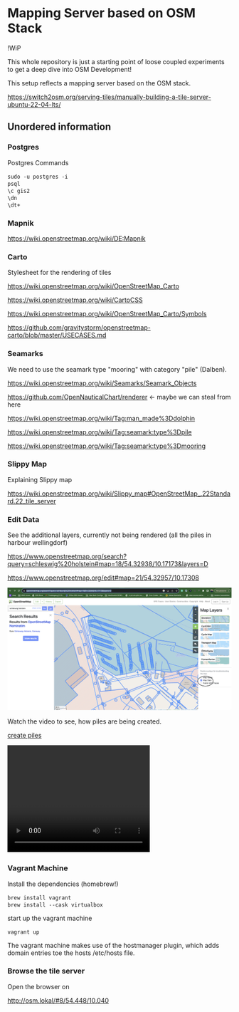 # Mapping Server based on OSM Stack

!WiP

This whole repository is just a starting point of loose coupled experiments to get a deep dive into OSM Development!

This setup reflects a mapping server based on the OSM stack.

https://switch2osm.org/serving-tiles/manually-building-a-tile-server-ubuntu-22-04-lts/

## Unordered information

### Postgres

Postgres Commands
```
sudo -u postgres -i
psql
\c gis2
\dn
\dt+
```

### Mapnik

https://wiki.openstreetmap.org/wiki/DE:Mapnik

### Carto

Stylesheet for the rendering of tiles

https://wiki.openstreetmap.org/wiki/OpenStreetMap_Carto

https://wiki.openstreetmap.org/wiki/CartoCSS

https://wiki.openstreetmap.org/wiki/OpenStreetMap_Carto/Symbols

https://github.com/gravitystorm/openstreetmap-carto/blob/master/USECASES.md

### Seamarks

We need to use the seamark type "mooring" with category "pile" (Dalben).

https://wiki.openstreetmap.org/wiki/Seamarks/Seamark_Objects

https://github.com/OpenNauticalChart/renderer <- maybe we can steal from here

https://wiki.openstreetmap.org/wiki/Tag:man_made%3Ddolphin

https://wiki.openstreetmap.org/wiki/Tag:seamark:type%3Dpile

https://wiki.openstreetmap.org/wiki/Tag:seamark:type%3Dmooring


### Slippy Map

Explaining Slippy map

https://wiki.openstreetmap.org/wiki/Slippy_map#OpenStreetMap_.22Standard.22_tile_server

### Edit Data

See the additional layers, currently not being rendered (all the piles in harbour wellingdorf)

https://www.openstreetmap.org/search?query=schleswig%20holstein#map=18/54.32938/10.17173&layers=D

https://www.openstreetmap.org/edit#map=21/54.32957/10.17308

![Data Map](images/data_map.png)

Watch the video to see, how piles are being created.

[create piles](images/create_mooring_pile.mov)

<video width="320" height="240" controls>
  <source src="https://github.com/andrelohmann/vagrant_osm/raw/main/images/create_mooring_pile.mov" type="video/mp4">
</video>

### Vagrant Machine

Install the dependencies (homebrew!)

```
brew install vagrant
brew install --cask virtualbox
```

start up the vagrant machine

```
vagrant up
```

The vagrant machine makes use of the hostmanager plugin, which adds domain entries toe the hosts /etc/hosts file.

### Browse the tile server

Open the browser on

http://osm.lokal/#8/54.448/10.040
